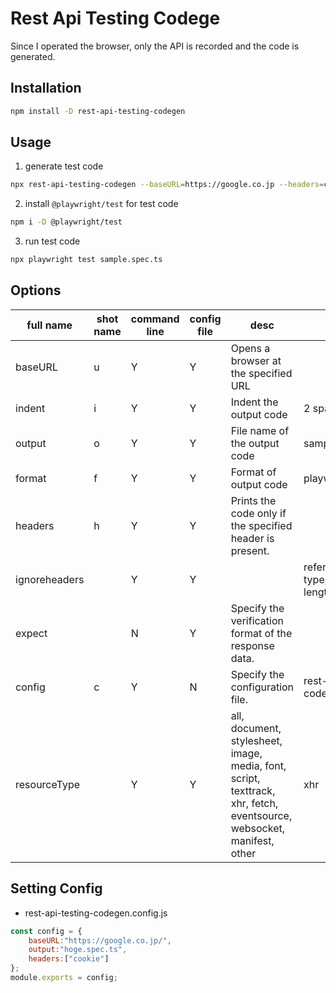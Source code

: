 

# Rest Api Testing Codege

Since I operated the browser, only the API is recorded and the code is generated.

## Installation

```bash
npm install -D rest-api-testing-codegen
```

## Usage

1. generate test code

```bash
npx rest-api-testing-codegen --baseURL=https://google.co.jp --headers=cookie
```

2. install `@playwright/test` for test code

```bash
npm i -D @playwright/test
```

3. run test code

```bash
npx playwright test sample.spec.ts
```

## Options

| full name | shot name | command line | config file | desc | defaults |
| -- | -- | -- | -- | -- | -- |
| baseURL | u | Y | Y | Opens a browser at the specified URL | |
| indent | i | Y | Y | Indent the output code | 2 spaces |
| output | o | Y | Y | File name of the output code | sample.spec.ts |
| format | f | Y | Y | Format of output code | playwright |
| headers | h | Y | Y | Prints the code only if the specified header is present. | |
| ignoreheaders |  | Y | Y |  | referer,content-type,content-length |
| expect | | N | Y | Specify the verification format of the response data. | |
| config | c | Y | N | Specify the configuration file. | rest-api-testing-codegen.config.js |
| resourceType |  | Y | Y | all, document, stylesheet, image, media, font, script, texttrack, xhr, fetch, eventsource, websocket, manifest, other | xhr |

## Setting Config

- rest-api-testing-codegen.config.js

```javascript
const config = {
    baseURL:"https://google.co.jp/",
    output:"hoge.spec.ts",
    headers:["cookie"]
};
module.exports = config;
```
